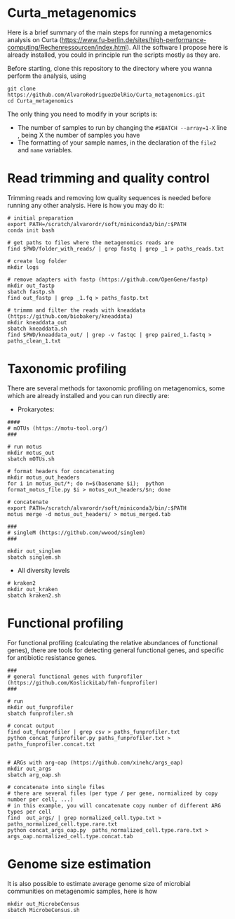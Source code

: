 # Curta_metagenomics

Here is a brief summary of the main steps for running a metagenomics analysis on Curta (https://www.fu-berlin.de/sites/high-performance-computing/Rechenressourcen/index.html). All the software I propose here is already installed, you could in principle run the scripts mostly as they are. 

Before starting, clone this repository to the directory where you wanna perform the analysis, using 

```
git clone https://github.com/AlvaroRodriguezDelRio/Curta_metagenomics.git
cd Curta_metagenomics
```

The only thing you need to modify in your scripts is:
-  The number of samples to run by changing the ```#SBATCH --array=1-X``` line , being X the number of samples you have
- The formatting of your sample names, in the declaration of the `file2` and `name` variables. 

# Read trimming and quality control 

Trimming reads and removing low quality sequences is needed before running any other analysis. Here is how you may do it:

```
# initial preparation
export PATH=/scratch/alvarordr/soft/miniconda3/bin/:$PATH
conda init bash

# get paths to files where the metagenomics reads are
find $PWD/folder_with_reads/ | grep fastq | grep _1 > paths_reads.txt

# create log folder
mkdir logs

# remove adapters with fastp (https://github.com/OpenGene/fastp)
mkdir out_fastp
sbatch fastp.sh
find out_fastp | grep _1.fq > paths_fastp.txt

# trimmm and filter the reads with kneaddata (https://github.com/biobakery/kneaddata)
mkdir kneaddata_out
sbatch kneaddata.sh
find $PWD/kneaddata_out/ | grep -v fastqc | grep paired_1.fastq > paths_clean_1.txt
```

# Taxonomic profiling 

There are several methods for taxonomic profiling on metagenomics, some which are already installed and you can run directly are:

- Prokaryotes:
  
```
####
# mOTUs (https://motu-tool.org/)
###

# run motus
mkdir motus_out
sbatch mOTUs.sh

# format headers for concatenating
mkdir motus_out_headers
for i in motus_out/*; do n=$(basename $i);  python format_motus_file.py $i > motus_out_headers/$n; done

# concatenate 
export PATH=/scratch/alvarordr/soft/miniconda3/bin/:$PATH
motus merge -d motus_out_headers/ > motus_merged.tab

###
# singleM (https://github.com/wwood/singlem)
###

mkdir out_singlem
sbatch singlem.sh
```

- All diversity levels

```
# kraken2 
mkdir out_kraken
sbatch kraken2.sh

```
# Functional profiling 

For functional profiling (calculating the relative abundances of functional genes), there are tools for detecting general functional genes, and specific for antibiotic resistance genes.

```
###
# general functional genes with funprofiler (https://github.com/KoslickiLab/fmh-funprofiler)
###

# run 
mkdir out_funprofiler
sbatch funprofiler.sh

# concat output
find out_funprofiler | grep csv > paths_funprofiler.txt
python concat_funprofiler.py paths_funprofiler.txt > paths_funprofiler.concat.txt


# ARGs with arg-oap (https://github.com/xinehc/args_oap)
mkdir out_args
sbatch arg_oap.sh

# concatenate into single files
# there are several files (per type / per gene, normialized by copy number per cell, ...)
# in this example, you will concatenate copy number of different ARG types per cell 
find  out_args/ | grep normalized_cell.type.txt > paths_normalized_cell.type.rare.txt
python concat_args_oap.py  paths_normalized_cell.type.rare.txt > args_oap.normalized_cell.type.concat.tab
```

# Genome size estimation 

It is also possible to estimate average genome size of microbial communities on metagenomic samples, here is how


```
mkdir out_MicrobeCensus
sbatch MicrobeCensus.sh
```
